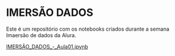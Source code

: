 # IMERSÃO DADOS 
Este é um repositório com os notebooks criados durante a semana Imaersão de dados da Alura.

[IMERSÃO_DADOS_-_Aula01.ipynb](/https://github.com/Daniel-ASG/IMERSAO_DADOS_ALURA/blob/main/IMERS%C3%83O_DADOS_Aula01.ipynb)
